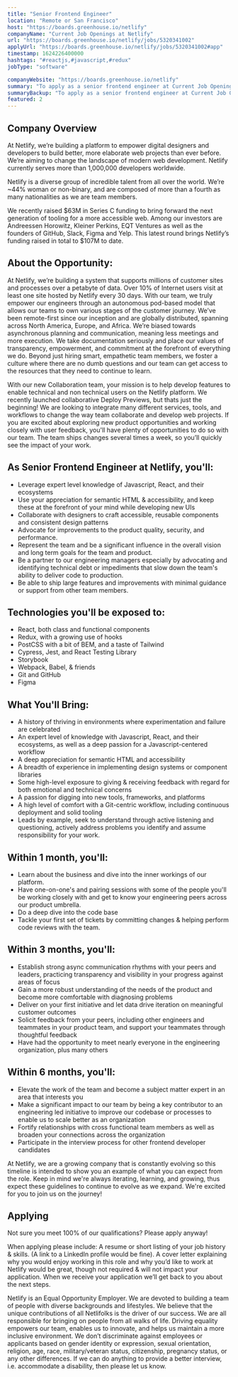 ```yaml
---
title: "Senior Frontend Engineer"
location: "Remote or San Francisco"
host: "https://boards.greenhouse.io/netlify"
companyName: "Current Job Openings at Netlify"
url: "https://boards.greenhouse.io/netlify/jobs/5320341002"
applyUrl: "https://boards.greenhouse.io/netlify/jobs/5320341002#app"
timestamp: 1624226400000
hashtags: "#reactjs,#javascript,#redux"
jobType: "software"

companyWebsite: "https://boards.greenhouse.io/netlify"
summary: "To apply as a senior frontend engineer at Current Job Openings at Netlify, you preferably need to have some experience in: #reactjs, #javascript, #html."
summaryBackup: "To apply as a senior frontend engineer at Current Job Openings at Netlify, you preferably need to have some #reactjs, #javascript, #html."
featured: 2
---
```


## Company Overview

At Netlify, we’re building a platform to empower digital designers and developers to build better, more elaborate web projects than ever before. We’re aiming to change the landscape of modern web development. Netlify currently serves more than 1,000,000 developers worldwide.

Netlify is a diverse group of incredible talent from all over the world. We’re ~44% woman or non-binary, and are composed of more than a fourth as many nationalities as we are team members.

We recently raised $63M in Series C funding to bring forward the next generation of tooling for a more accessible web. Among our investors are Andreessen Horowitz, Kleiner Perkins, EQT Ventures as well as the founders of GitHub, Slack, Figma and Yelp. This latest round brings Netlify’s funding raised in total to $107M to date.

## About the Opportunity:

At Netlify, we’re building a system that supports millions of customer sites and processes over a petabyte of data. Over 10% of Internet users visit at least one site hosted by Netlify every 30 days. With our team, we truly empower our engineers through an autonomous pod-based model that allows our teams to own various stages of the customer journey. We’ve been remote-first since our inception and are globally distributed, spanning across North America, Europe, and Africa. We’re biased towards asynchronous planning and communication, meaning less meetings and more execution. We take documentation seriously and place our values of transparency, empowerment, and commitment at the forefront of everything we do. Beyond just hiring smart, empathetic team members, we foster a culture where there are no dumb questions and our team can get access to the resources that they need to continue to learn.

With our new Collaboration team, your mission is to help develop features to enable technical and non technical users on the Netlify platform. We recently launched collaborative Deploy Previews, but thats just the beginning! We are looking to integrate many different services, tools, and workflows to change the way team collaborate and develop web projects. If you are excited about exploring new product opportunities and working closely with user feedback, you'll have plenty of opportunities to do so with our team. The team ships changes several times a week, so you’ll quickly see the impact of your work.

## As Senior Frontend Engineer at Netlify, you'll:

*   Leverage expert level knowledge of Javascript, React, and their ecosystems
*   Use your appreciation for semantic HTML & accessibility, and keep these at the forefront of your mind while developing new UIs
*   Collaborate with designers to craft accessible, reusable components and consistent design patterns
*   Advocate for improvements to the product quality, security, and performance.
*   Represent the team and be a significant influence in the overall vision and long term goals for the team and product.
*   Be a partner to our engineering managers especially by advocating and identifying technical debt or impediments that slow down the team's ability to deliver code to production.
*   Be able to ship large features and improvements with minimal guidance or support from other team members.

## Technologies you'll be exposed to:

*   React, both class and functional components
*   Redux, with a growing use of hooks
*   PostCSS with a bit of BEM, and a taste of Tailwind
*   Cypress, Jest, and React Testing Library
*   Storybook
*   Webpack, Babel, & friends
*   Git and GitHub
*   Figma

## What You'll Bring:

*   A history of thriving in environments where experimentation and failure are celebrated
*   An expert level of knowledge with Javascript, React, and their ecosystems, as well as a deep passion for a Javascript-centered workflow
*   A deep appreciation for semantic HTML and accessibility
*   A breadth of experience in implementing design systems or component libraries
*   Some high-level exposure to giving & receiving feedback with regard for both emotional and technical concerns
*   A passion for digging into new tools, frameworks, and platforms
*   A high level of comfort with a Git-centric workflow, including continuous deployment and solid tooling
*   Leads by example, seek to understand through active listening and questioning, actively address problems you identify and assume responsibility for your work.

## Within 1 month, you'll:

*   Learn about the business and dive into the inner workings of our platform.
*   Have one-on-one's and pairing sessions with some of the people you'll be working closely with and get to know your engineering peers across our product umbrella.
*   Do a deep dive into the code base
*   Tackle your first set of tickets by committing changes & helping perform code reviews with the team.

## Within 3 months, you'll:

*   Establish strong async communication rhythms with your peers and leaders, practicing transparency and visibility in your progress against areas of focus
*   Gain a more robust understanding of the needs of the product and become more comfortable with diagnosing problems
*   Deliver on your first initiative and let data drive iteration on meaningful customer outcomes
*   Solicit feedback from your peers, including other engineers and teammates in your product team, and support your teammates through thoughtful feedback
*   Have had the opportunity to meet nearly everyone in the engineering organization, plus many others

## Within 6 months, you'll:

*   Elevate the work of the team and become a subject matter expert in an area that interests you
*   Make a significant impact to our team by being a key contributor to an engineering led initiative to improve our codebase or processes to enable us to scale better as an organization
*   Fortify relationships with cross functional team members as well as broaden your connections across the organization
*   Participate in the interview process for other frontend developer candidates

At Netlify, we are a growing company that is constantly evolving so this timeline is intended to show you an example of what you can expect from the role. Keep in mind we're always iterating, learning, and growing, thus expect these guidelines to continue to evolve as we expand. We're excited for you to join us on the journey!

## Applying

Not sure you meet 100% of our qualifications? Please apply anyway!

When applying please include: A resume or short listing of your job history & skills. (A link to a LinkedIn profile would be fine). A cover letter explaining why you would enjoy working in this role and why you’d like to work at Netlify would be great, though not required & will not impact your application. When we receive your application we’ll get back to you about the next steps.

Netlify is an Equal Opportunity Employer. We are devoted to building a team of people with diverse backgrounds and lifestyles. We believe that the unique contributions of all Netlifolks is the driver of our success. We are all responsible for bringing on people from all walks of life. Driving equality empowers our team, enables us to innovate, and helps us maintain a more inclusive environment. We don’t discriminate against employees or applicants based on gender identity or expression, sexual orientation, religion, age, race, military/veteran status, citizenship, pregnancy status, or any other differences. If we can do anything to provide a better interview, i.e. accommodate a disability, then please let us know.
